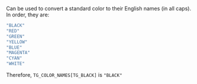 Can be used to convert a standard color to their English names (in all caps). In order, they are:

```c
"BLACK"
"RED"
"GREEN"
"YELLOW"
"BLUE"
"MAGENTA"
"CYAN"
"WHITE"
```

Therefore, `TG_COLOR_NAMES[TG_BLACK]` is `"BLACK"`

